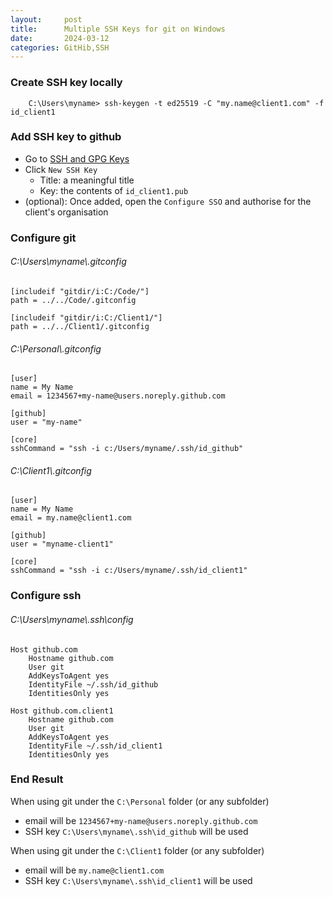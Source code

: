 ```yaml
---
layout:     post
title:      Multiple SSH Keys for git on Windows
date:       2024-03-12
categories: GitHib,SSH
---
```

### Create SSH key locally
```
    C:\Users\myname> ssh-keygen -t ed25519 -C "my.name@client1.com" -f id_client1
```

### Add SSH key to github
- Go to [SSH and GPG Keys](https://github.com/settings/keys)
- Click `New SSH Key`
  - Title: a meaningful title
  - Key: the contents of `id_client1.pub`
- (optional): Once added, open the `Configure SSO` and authorise for the client's organisation

### Configure git
###### C:\\Users\myname\\.gitconfig
```
[includeif "gitdir/i:C:/Code/"]
path = ../../Code/.gitconfig

[includeif "gitdir/i:C:/Client1/"]
path = ../../Client1/.gitconfig
```

###### C:\\Personal\\.gitconfig
```
[user]
name = My Name
email = 1234567+my-name@users.noreply.github.com

[github]
user = "my-name"

[core]
sshCommand = "ssh -i c:/Users/myname/.ssh/id_github"
```

###### C:\\Client1\\.gitconfig
```
[user]
name = My Name
email = my.name@client1.com

[github]
user = "myname-client1"

[core]
sshCommand = "ssh -i c:/Users/myname/.ssh/id_client1"
```

### Configure ssh
###### C:\\Users\\myname\\.ssh\\config
```
Host github.com
    Hostname github.com
    User git
    AddKeysToAgent yes
    IdentityFile ~/.ssh/id_github
    IdentitiesOnly yes
    
Host github.com.client1
    Hostname github.com
    User git
    AddKeysToAgent yes
    IdentityFile ~/.ssh/id_client1
    IdentitiesOnly yes
```

### End Result
When using git under the `C:\Personal` folder (or any subfolder)
- email will be `1234567+my-name@users.noreply.github.com`
- SSH key `C:\Users\myname\.ssh\id_github` will be used

When using git under the `C:\Client1` folder (or any subfolder)
- email will be `my.name@client1.com`
- SSH key `C:\Users\myname\.ssh\id_client1` will be used
